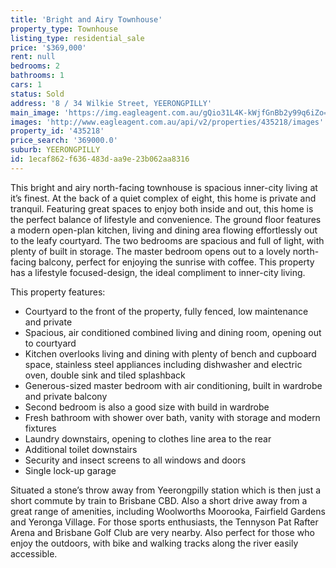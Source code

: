 ```yaml
---
title: 'Bright and Airy Townhouse'
property_type: Townhouse
listing_type: residential_sale
price: '$369,000'
rent: null
bedrooms: 2
bathrooms: 1
cars: 1
status: Sold
address: '8 / 34 Wilkie Street, YEERONGPILLY'
main_image: 'https://img.eagleagent.com.au/gQio31L4K-kWjfGnBb2y99q6iZo=/1280x854/smart/https://s3-us-west-2.amazonaws.com/eagleagent-orig/images/6821862/128033794-image-M.jpg'
images: 'http://www.eagleagent.com.au/api/v2/properties/435218/images'
property_id: '435218'
price_search: '369000.0'
suburb: YEERONGPILLY
id: 1ecaf862-f636-483d-aa9e-23b062aa8316
---
```

This bright and airy north-facing townhouse is spacious inner-city living at it’s finest. At the back of a quiet complex of eight, this home is private and tranquil. Featuring great spaces to enjoy both inside and out, this home is the perfect balance of lifestyle and convenience. The ground floor features a modern open-plan kitchen, living and dining area flowing effortlessly out to the leafy courtyard. The two bedrooms are spacious and full of light, with plenty of built in storage. The master bedroom opens out to a lovely north-facing balcony, perfect for enjoying the sunrise with coffee. This property has a lifestyle focused-design, the ideal compliment to inner-city living.

This property features:

*  Courtyard to the front of the property, fully fenced, low maintenance and private
*  Spacious, air conditioned combined living and dining room, opening out to courtyard
*  Kitchen overlooks living and dining with plenty of bench and cupboard space, stainless steel appliances including dishwasher and electric oven, double sink and tiled splashback
*  Generous-sized master bedroom with air conditioning, built in wardrobe and private balcony
*  Second bedroom is also a good size with build in wardrobe
*  Fresh bathroom with shower over bath, vanity with storage and modern fixtures
*  Laundry downstairs, opening to clothes line area to the rear
*  Additional toilet downstairs
*  Security and insect screens to all windows and doors
*  Single lock-up garage

Situated a stone’s throw away from Yeerongpilly station which is then just a short commute by train to Brisbane CBD. Also a short drive away from a great range of amenities, including Woolworths Moorooka, Fairfield Gardens and Yeronga Village. For those sports enthusiasts, the Tennyson Pat Rafter Arena and Brisbane Golf Club are very nearby. Also perfect for those who enjoy the outdoors, with bike and walking tracks along the river easily accessible.